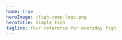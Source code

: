 ```yaml
---
home: true
heroImage: /fiqh-temp-logo.png
heroTitle: Simple Fiqh
tagline: Your reference for everyday fiqh
---
```


